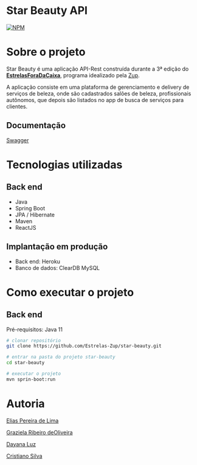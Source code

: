 # Star Beauty API
[![NPM](https://img.shields.io/npm/l/react)](https://github.com/Estrelas-Zup/star-beauty/blob/main/LICENSE) 

# Sobre o projeto

Star Beauty é uma aplicação API-Rest construída durante a 3ª edição do [**EstrelasForaDaCaixa**](https://www.zup.com.br/estrelas-fora-da-caixa), programa idealizado pela [Zup](https://www.zup.com.br/ "Site da Zup").

A aplicação consiste em uma plataforma de gerenciamento e delivery de serviços de beleza, onde são cadastrados salões de beleza, profissionais autônomos, que depois são listados no app de busca de serviços para clientes.

## Documentação 
[Swagger](https://star-beauty.herokuapp.com/swagger-ui.html#)

# Tecnologias utilizadas
## Back end
- Java
- Spring Boot
- JPA / Hibernate
- Maven
- ReactJS
## Implantação em produção
- Back end: Heroku
- Banco de dados: ClearDB MySQL

# Como executar o projeto

## Back end
Pré-requisitos: Java 11

```bash
# clonar repositório
git clone https://github.com/Estrelas-Zup/star-beauty.git

# entrar na pasta do projeto star-beauty
cd star-beauty

# executar o projeto
mvn sprin-boot:run
```

# Autoria

[Elias Pereira de Lima](elias.lima@zup.com.br)

[Graziela Ribeiro deOliveira](graziela.oliveira@zup.com.br)

[Dayana Luz](dayana.souza@zup.com.br)

[Cristiano Silva](cristiano.soares@zup.com.br)

